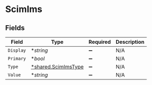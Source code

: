 # ScimIms


## Fields

| Field                                                            | Type                                                             | Required                                                         | Description                                                      |
| ---------------------------------------------------------------- | ---------------------------------------------------------------- | ---------------------------------------------------------------- | ---------------------------------------------------------------- |
| `Display`                                                        | **string*                                                        | :heavy_minus_sign:                                               | N/A                                                              |
| `Primary`                                                        | **bool*                                                          | :heavy_minus_sign:                                               | N/A                                                              |
| `Type`                                                           | [*shared.ScimImsType](../../../pkg/models/shared/scimimstype.md) | :heavy_minus_sign:                                               | N/A                                                              |
| `Value`                                                          | **string*                                                        | :heavy_minus_sign:                                               | N/A                                                              |